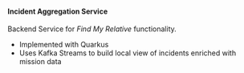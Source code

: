 #### Incident Aggregation Service

Backend Service for _Find My Relative_ functionality.

* Implemented with Quarkus
* Uses Kafka Streams to build local view of incidents enriched with mission data